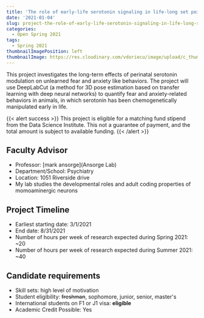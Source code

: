 ```yaml
---
title: 'The role of early-life serotonin signaling in life-long set point determination for fear and anxiety-like behaviors'
date: '2021-01-04'
slug: project-the-role-of-early-life-serotonin-signaling-in-life-long-set-point-determination-for-fear-and-anxiety-like-behaviors
categories:
  - Open Spring 2021
tags:
  - Spring 2021
thumbnailImagePosition: left
thumbnailImage: https://res.cloudinary.com/vdoriecu/image/upload/c_thumb,w_200,g_face/v1579110178/construction_c6dqbd.png
---
```

This project investigates the long-term effects of perinatal serotonin modulation on unlearned fear and anxiety like behaviors. The project will use DeepLabCut (a method for 3D pose estimation based on transfer learning with deep neural networks) to quantify fear and anxiety-related behaviors in animals, in which serotonin has been chemogenetically manipulated early in life. 

<!--more-->

{{< alert success >}}
This project is eligible for a matching fund stipend from the Data Science Institute. This not a guarantee of payment, and the total amount is subject to available funding.
{{< /alert >}}

## Faculty Advisor
+ Professor: [mark ansorge](Ansorge Lab)
+ Department/School: Psychiatry
+ Location: 1051 Riverside drive
+ My lab studies the developmental roles and adult coding properties of momoaminergic neurons

## Project Timeline
+ Earliest starting date: 3/1/2021
+ End date: 8/31/2021
+ Number of hours per week of research expected during Spring 2021: ~20
+ Number of hours per week of research expected during Summer 2021: ~40

## Candidate requirements
+ Skill sets: high level of motivation
+ Student eligibility: ~~freshman~~, sophomore, junior, senior, master's
+ International students on F1 or J1 visa: **eligible**
+ Academic Credit Possible: Yes

